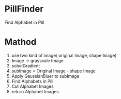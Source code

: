 # PillFinder

Find Alphabet in Pill

# Mathod
1. use two kind of image( original Image, shape Image)
2. Image -> grayscale Image
3. sobelGradient
4. subImage = Original Image - shape Image
5. Apply GaussianBluer to subImage
6. Find Alphabets in Pill
7. Cut Alphabet Images
8. return Alphabet Images